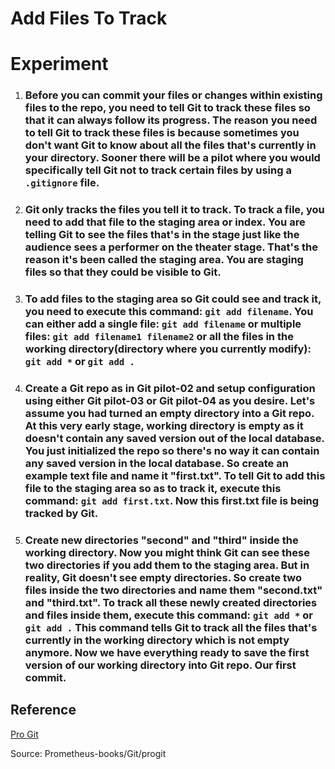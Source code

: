 # **Add Files To Track**

# **Experiment**

1. ### Before you can commit your files or changes within existing files to the repo, you need to tell Git to track these files so that it can always follow its progress. The reason you need to tell Git to track these files is because sometimes you don't want Git to know about all the files that's currently in your directory. Sooner there will be a pilot where you would specifically tell Git not to track certain files by using a `.gitignore` file. 

2. ### Git only tracks the files you tell it to track. To track a file, you need to add that file to the **staging area** or **index**. You are telling Git to see the files that's in the **stage** just like the audience sees a performer on the theater stage. That's the reason it's been called the **staging area**. You are staging files so that they could be visible to Git. 

3. ### To add files to the **staging area** so Git could see and track it, you need to execute this command: `git add filename`. You can either add a single file: `git add filename` or multiple files: `git add filename1 filename2` or all the files in the **working directory**(directory where you currently modify): `git add *` or `git add .`

4. ### Create a Git repo as in **Git pilot-02** and setup configuration using either **Git pilot-03** or **Git pilot-04** as you desire. Let's assume you had turned an empty directory into a Git repo. At this very early stage, **working directory** is empty as it doesn't contain any saved version out of the local database. You just initialized the repo so there's no way it can contain any saved version in the local database. So create an example text file and name it "first.txt". To tell Git to add this file to the staging area so as to track it, execute this command: `git add first.txt`. Now this first.txt file is being tracked by Git. 

5. ### Create new directories "second" and "third" inside the **working directory**. Now you might think Git can see these two directories if you add them to the **staging area**. But in reality, Git doesn't see empty directories. So create two files inside the two directories and name them "second.txt" and "third.txt". To track all these newly created directories and files inside them, execute this command: `git add *` or `git add .` This command tells Git to track all the files that's currently in the **working directory** which is not empty anymore. Now we have everything ready to save the first version of our **working directory** into **Git repo**. Our first commit. 

## **Reference**

[Pro Git]()

Source: Prometheus-books/Git/progit
